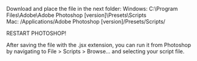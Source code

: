 
Download and place the file in the next folder:
Windows: C:\Program Files\Adobe\Adobe Photoshop [version]\Presets\Scripts\
Mac: /Applications/Adobe Photoshop [version]/Presets/Scripts/

RESTART PHOTOSHOP!

After saving the file with the .jsx extension, you can run it from Photoshop by navigating to File > Scripts > Browse... and selecting your script file.
